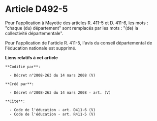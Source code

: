 # Article D492-5

Pour l'application à Mayotte des articles R. 411-5 et D. 411-6, les mots : "chaque (du) département" sont remplacés par les
mots : "(de) la collectivité départementale". 

Pour l'application de l'article R. 411-5, l'avis du conseil départemental de l'éducation nationale est supprimé.

**Liens relatifs à cet article**

	**Codifié par**:

	  - Décret n°2008-263 du 14 mars 2008 (V)

	**Créé par**:

	  - Décret n°2008-263 du 14 mars 2008 - art. (V)

	**Cite**:

	  - Code de l'éducation - art. D411-6 (V)
	  - Code de l'éducation - art. R411-5 (V)
